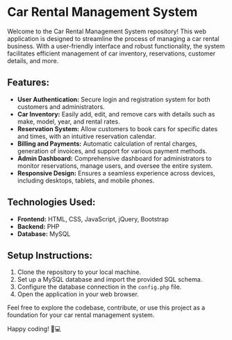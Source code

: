 # Car Rental Management System

Welcome to the Car Rental Management System repository! This web application is designed to streamline the process of managing a car rental business. With a user-friendly interface and robust functionality, the system facilitates efficient management of car inventory, reservations, customer details, and more.

## Features:

- **User Authentication:** Secure login and registration system for both customers and administrators.
- **Car Inventory:** Easily add, edit, and remove cars with details such as make, model, year, and rental rates.
- **Reservation System:** Allow customers to book cars for specific dates and times, with an intuitive reservation calendar.
- **Billing and Payments:** Automatic calculation of rental charges, generation of invoices, and support for various payment methods.
- **Admin Dashboard:** Comprehensive dashboard for administrators to monitor reservations, manage users, and oversee the entire system.
- **Responsive Design:** Ensures a seamless experience across devices, including desktops, tablets, and mobile phones.

## Technologies Used:

- **Frontend:** HTML, CSS, JavaScript, jQuery, Bootstrap
- **Backend:** PHP
- **Database:** MySQL

## Setup Instructions:

1. Clone the repository to your local machine.
2. Set up a MySQL database and import the provided SQL schema.
3. Configure the database connection in the `config.php` file.
4. Open the application in your web browser.

Feel free to explore the codebase, contribute, or use this project as a foundation for your car rental management system.

Happy coding! 🚗💻
